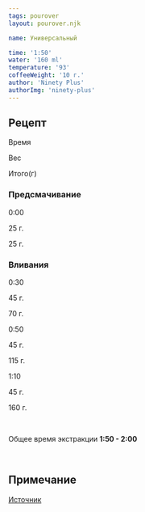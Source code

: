 ```yaml
---
tags: pourover
layout: pourover.njk

name: Универсальный

time: '1:50'
water: '160 ml'
temperature: '93'
coffeeWeight: '10 г.'
author: 'Ninety Plus'
authorImg: 'ninety-plus'
---
```


## Рецепт


<div class="time-line">

Время

Вес

Итого(г)

</div>

### Предсмачивание

<div class="time-line">

0:00

25 г.

25 г.

</div>


### Вливания

<div class="time-line">

0:30

45 г.

70 г.

</div>

<div class="time-line">

0:50

45 г.

115 г.

</div>
<div class="time-line">

1:10

45 г.

160 г.

</div>
<br>

Общее время экстракции __1:50 - 2:00__

<br>
<div class="info-warm">

## Примечание

[Источник](https://www.instagram.com/tv/CGPivSzHbez/)
</div>


